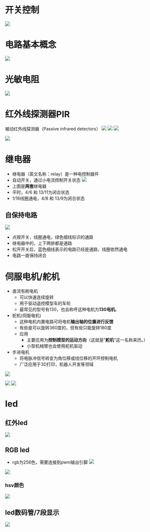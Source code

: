 # 开关控制

![](../../photo/Pasted%20image%2020221115145355.png)

# 电路基本概念
![](../../photo/Pasted%20image%2020221115144224.png)

# 光敏电阻
![](../../photo/Pasted%20image%2020221128115425.png)

# 红外线探测器PIR
被动红外线探测器（Passive infrared detectors）
![](../../photo/Pasted%20image%2020221128113826.png)
![](../../photo/Pasted%20image%2020221128113856.png)
![](../../photo/Pasted%20image%2020221128113957.png)

![](../../photo/Pasted%20image%2020221117102020.png)

# 继电器
- 继电器（英文名称：relay）是一种电控制器件
- 自动开关，通过小电流控制开关状态
![](../../photo/Pasted%20image%2020221117121809.png)
- 上图是**两套**继电器
- 平时，4/6 和 13/11为闭合状态
- 1/16线圈通电，4/8 和 13/9为闭合状态

## 自保持电路
![](../../photo/Pasted%20image%2020221117123439.png)
- 点按开关，线圈通电，绿色细线标识的通路
- 继电器中的，上下两排都是通路
- 松开开关后，蓝色细线表示的电路已经是通路，线圈依然通电
- 电路一直保持闭合

# 伺服电机/舵机
- 直流有刷电机
	- 可以快速连续旋转
	- 用于驱动遥控模型车的车轮
	- 最常见的型号有130，也会称呼这种电机为**130电机**。
- 舵机(伺服电机)
	- 这种电机内置电路可将电机**输出轴的位置进行反馈**
	- 有些是可以旋转360度的，但有些只能旋转180度
	- 应用
		- 主要应用为**控制模型的运动方向**（这就是”**舵机**“这一名称来历。）
		- 小型机械臂也会使用舵机驱动
- 步进电机
	- 将电脉冲信号转变为角位移或线位移的开环控制电机
	- 广泛应用于3D打印，机器人开发等领域

![](../../photo/Pasted%20image%2020221125120915.png)

![](../../photo/Pasted%20image%2020221125120816.png)
![](../../photo/Pasted%20image%2020221125120842.png)


# led
## 红外led
![](../../photo/Pasted%20image%2020221129150551.png)
## RGB led
- rgb为256色，需要连接到pwm输出引脚
![](../../photo/Pasted%20image%2020221129152930.png)

![](../../photo/Pasted%20image%2020221129152623.png)



### hsv颜色
![](../../photo/Pasted%20image%2020221129150757.png)

## led数码管/7段显示
![](../../photo/Pasted%20image%2020221118175837.png)


